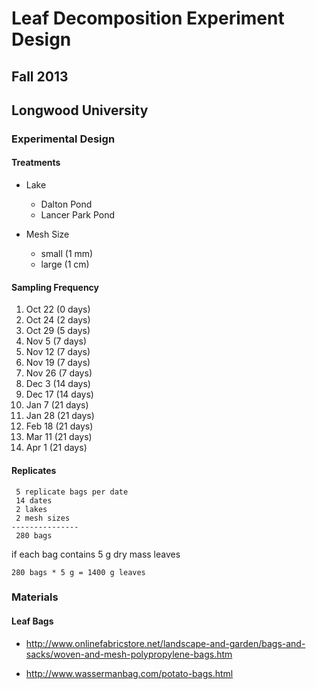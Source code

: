 # Leaf Decomposition Experiment Design
## Fall 2013
## Longwood University

### Experimental Design

#### Treatments

* Lake
    * Dalton Pond
    * Lancer Park Pond

* Mesh Size
    * small (1 mm) 
    * large (1 cm)

#### Sampling Frequency

1.  Oct 22 (0 days)
2.  Oct 24 (2 days)
3.  Oct 29 (5 days)
4.  Nov 5  (7 days)
5.  Nov 12 (7 days)
6.  Nov 19 (7 days)
7.  Nov 26 (7 days) 
8.  Dec 3  (14 days)
9.  Dec 17 (14 days)
10. Jan 7  (21 days)
11. Jan 28 (21 days)
12. Feb 18 (21 days)
13. Mar 11 (21 days)
14. Apr 1  (21 days)

#### Replicates

     5 replicate bags per date
     14 dates
     2 lakes
     2 mesh sizes
    ---------------
     280 bags 

if each bag contains 5 g dry mass leaves

    280 bags * 5 g = 1400 g leaves


### Materials

#### Leaf Bags

* http://www.onlinefabricstore.net/landscape-and-garden/bags-and-sacks/woven-and-mesh-polypropylene-bags.htm

* http://www.wassermanbag.com/potato-bags.html
